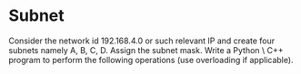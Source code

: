 # Subnet
Consider the network id 192.168.4.0 or such relevant IP and create four subnets namely A, B, C, D. Assign the subnet mask. Write a Python \ C++ program to perform the following operations (use overloading if applicable).

